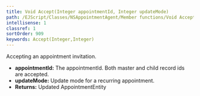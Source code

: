 ```yaml
---
title: Void Accept(Integer appointmentId, Integer updateMode)
path: /EJScript/Classes/NSAppointmentAgent/Member functions/Void Accept(Integer p_0, Integer p_1)
intellisense: 1
classref: 1
sortOrder: 909
keywords: Accept(Integer,Integer)
---
```



Accepting an appointment invitation.



* **appointmentId:** The appointmentId. Both master and child record ids are accepted.
* **updateMode:** Update mode for a recurring appointment.
* **Returns:** Updated AppointmentEntity


